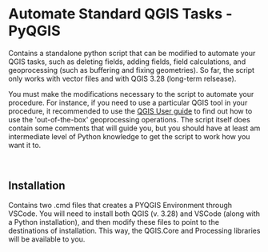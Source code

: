 # Automate Standard QGIS Tasks - PyQGIS

Contains a standalone python script that can be modified to automate your QGIS tasks, such as deleting fields, adding fields, field calculations, and geoprocessing (such as buffering and fixing geometries). So far, the script only works with vector files and with QGIS 3.28 (long-term relsease).

You must make the modifications necessary to the script to automate your procedure. For instance, if you need to use a particular QGIS tool in your procedure, it recommended to use the [QGIS User guide](https://docs.qgis.org/3.28/en/docs/user_manual/processing_algs/qgis/index.html) to find out how to use the 'out-of-the-box' geoprocessing operations. The script itself does contain some comments that will guide you, but you should have at least am intermediate level of Python knowledge to get the script to work how you want it to.

<br>

## Installation

Contains two .cmd files that creates a PYQGIS Environment through VSCode. You will need to install both QGIS (v. 3.28) and VSCode (along with a Python installation), and then modify these files to point to the destinations of installation. This way, the QGIS.Core and Processing libraries will be available to you.
